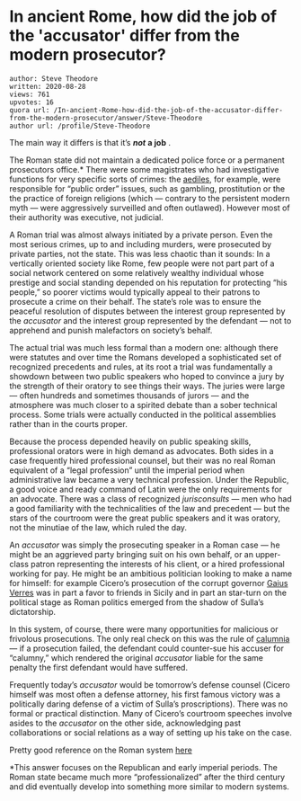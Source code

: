 # In ancient Rome, how did the job of the 'accusator' differ from the modern prosecutor?

	author: Steve Theodore
	written: 2020-08-28
	views: 761
	upvotes: 16
	quora url: /In-ancient-Rome-how-did-the-job-of-the-accusator-differ-from-the-modern-prosecutor/answer/Steve-Theodore
	author url: /profile/Steve-Theodore


The main way it differs is that it’s ___not___ __a job__ .

The Roman state did not maintain a dedicated police force or a permanent prosecutors office.* There were some magistrates who had investigative functions for very specific sorts of crimes: the [aediles](https://en.wikipedia.org/wiki/Aedile#Powers_of_the_office), for example, were responsible for “public order” issues, such as gambling, prostitution or the the practice of foreign religions (which — contrary to the persistent modern myth — were aggressively surveilled and often outlawed). However most of their authority was executive, not judicial.

A Roman trial was almost always initiated by a private person. Even the most serious crimes, up to and including murders, were prosecuted by private parties, not the state. This was less chaotic than it sounds: In a vertically oriented society like Rome, few people were not part part of a social network centered on some relatively wealthy individual whose prestige and social standing depended on his reputation for protecting “his people,” so poorer victims would typically appeal to their patrons to prosecute a crime on their behalf. The state’s role was to ensure the peaceful resolution of disputes between the interest group represented by the _accusator_ and the interest group represented by the defendant — not to apprehend and punish malefactors on society’s behalf.

The actual trial was much less formal than a modern one: although there were statutes and over time the Romans developed a sophisticated set of recognized precedents and rules, at its root a trial was fundamentally a showdown between two public speakers who hoped to convince a jury by the strength of their oratory to see things their ways. The juries were large — often hundreds and sometimes thousands of jurors — and the atmosphere was much closer to a spirited debate than a sober technical process. Some trials were actually conducted in the political assemblies rather than in the courts proper.

Because the process depended heavily on public speaking skills, professional orators were in high demand as advocates. Both sides in a case frequently hired professional counsel, but their was no real Roman equivalent of a “legal profession” until the imperial period when administrative law became a very technical profession. Under the Republic, a good voice and ready command of Latin were the only requirements for an advocate. There was a class of recognized _jurisconsults —_ men who had a good familiarity with the technicalities of the law and precedent — but the stars of the courtroom were the great public speakers and it was oratory, not the minutiae of the law, which ruled the day.

An _accusator_  was simply the prosecuting speaker in a Roman case — he might be an aggrieved party bringing suit on his own behalf, or an upper-class patron representing the interests of his client, or a hired professional working for pay. He might be an ambitious politician looking to make a name for himself: for example Cicero’s prosecution of the corrupt governor [Gaius Verres](https://en.wikipedia.org/wiki/In_Verrem) was in part a favor to friends in Sicily and in part an star-turn on the political stage as Roman politics emerged from the shadow of Sulla’s dictatorship.

In this system, of course, there were many opportunities for malicious or frivolous prosecutions. The only real check on this was the rule of [calumnia](https://en.wikipedia.org/wiki/Calumnia_(Roman_law)) — if a prosecution failed, the defendant could counter-sue his accuser for “calumny,” which rendered the original _accusator_ liable for the same penalty the first defendant would have suffered.

Frequently today’s _accusator_ would be tomorrow’s defense counsel (Cicero himself was most often a defense attorney, his first famous victory was a politically daring defense of a victim of Sulla’s proscriptions). There was no formal or practical distinction. Many of Cicero’s courtroom speeches involve asides to the _accusator_  on the other side, acknowledging past collaborations or social relations as a way of setting up his take on the case.

Pretty good reference on the Roman system [here](https://oxfordre.com/classics/view/10.1093/acrefore/9780199381135.001.0001/acrefore-9780199381135-e-8153#:~:text=Over%20time%20the%20Romans%20used,or%20less%20recognizably%20criminal%20today.)



*This answer focuses on the Republican and early imperial periods. The Roman state became much more “professionalized” after the third century and did eventually develop into something more similar to modern systems.

